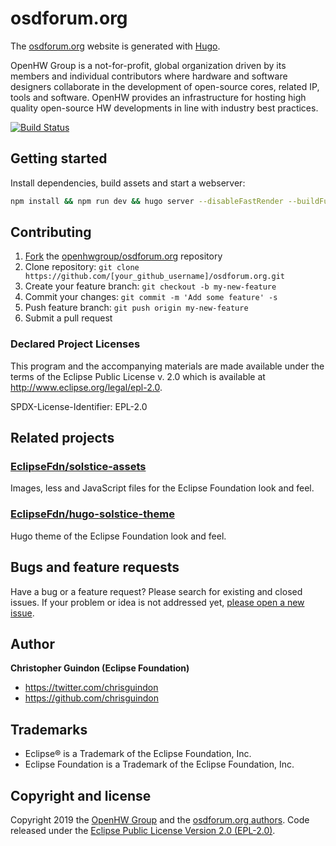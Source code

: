 # osdforum.org

The [osdforum.org](https://osdforum.org) website is generated with [Hugo](https://gohugo.io/documentation/).

OpenHW Group is a not-for-profit, global organization driven by its members and individual contributors where hardware and software designers collaborate in the development of open-source cores, related IP, tools and software. OpenHW provides an infrastructure for hosting high quality open-source HW developments in line with industry best practices.

[![Build Status](https://travis-ci.org/openhwgroup/osdforum.org.svg?branch=master)](https://travis-ci.org/openhwgroup/osdforum.org)

## Getting started

Install dependencies, build assets and start a webserver:

```bash
npm install && npm run dev && hugo server --disableFastRender --buildFuture
```

## Contributing

1. [Fork](https://help.github.com/articles/fork-a-repo/) the [openhwgroup/osdforum.org](https://github.com/openhwgroup/osdforum.org) repository
2. Clone repository: `git clone https://github.com/[your_github_username]/osdforum.org.git`
3. Create your feature branch: `git checkout -b my-new-feature`
4. Commit your changes: `git commit -m 'Add some feature' -s`
5. Push feature branch: `git push origin my-new-feature`
6. Submit a pull request

### Declared Project Licenses

This program and the accompanying materials are made available under the terms
of the Eclipse Public License v. 2.0 which is available at
http://www.eclipse.org/legal/epl-2.0.

SPDX-License-Identifier: EPL-2.0

## Related projects

### [EclipseFdn/solstice-assets](https://github.com/EclipseFdn/solstice-assets)

Images, less and JavaScript files for the Eclipse Foundation look and feel.

### [EclipseFdn/hugo-solstice-theme](https://github.com/EclipseFdn/hugo-solstice-theme)

Hugo theme of the Eclipse Foundation look and feel. 

## Bugs and feature requests

Have a bug or a feature request? Please search for existing and closed issues. If your problem or idea is not addressed yet, [please open a new issue](https://github.com/openhwgroup/osdforum.org/issues/new).

## Author

**Christopher Guindon (Eclipse Foundation)**

- <https://twitter.com/chrisguindon>
- <https://github.com/chrisguindon>

## Trademarks

* Eclipse® is a Trademark of the Eclipse Foundation, Inc.
* Eclipse Foundation is a Trademark of the Eclipse Foundation, Inc.

## Copyright and license

Copyright 2019 the [OpenHW Group](https://www.osdforum.org) and the [osdforum.org authors](https://github.com/openhwgroup/osdforum.org/graphs/contributors). Code released under the [Eclipse Public License Version 2.0 (EPL-2.0)](https://github.com/openhwgroup/osdforum.org/blob/src/LICENSE).
